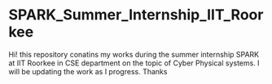 # SPARK_Summer_Internship_IIT_Roorkee
Hi! this repository conatins my works during the summer internship SPARK at IIT Roorkee in CSE department on the topic of Cyber Physical systems.
I will be updating the work as I progress.
Thanks
